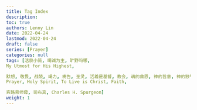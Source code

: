 ```yaml
---
title: Tag Index
description:
toc: true
authors: Lenny Lin
date: 2022-04-24
lastmod: 2022-04-24
draft: false
series: [Prayer]
categories: null
tags: [活泉小简, 竭诚为主, 旷野吗哪, 
My Utmost for His Highest, 

默想, 敬畏, 战兢, 竭力, 祷告, 圣灵, 活着是基督, 教会, 魂的救恩, 神的旨意, 神的怒气, 寻求, 内心世界, 祷告, 日记, 律法, 
Prayer, Holy Spirit, To Live is Christ, Faith, 

宾路易师母, 司布真, Charles H. Spurgeon]
weight: 1
---
```


